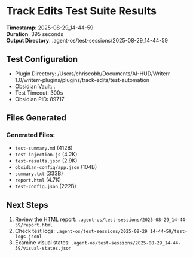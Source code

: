 # Track Edits Test Suite Results

**Timestamp**: 2025-08-29_14-44-59  
**Duration**: 395 seconds  
**Output Directory**: .agent-os/test-sessions/2025-08-29_14-44-59

## Test Configuration

- Plugin Directory: /Users/chriscobb/Documents/AI-HUD/Writerr 1.0/writerr-plugins/plugins/track-edits/test-automation
- Obsidian Vault: .
- Test Timeout: 300s
- Obsidian PID: 89717

## Files Generated

### Generated Files:
- `test-summary.md` (412B)
- `test-injection.js` (4.2K)
- `test-results.json` (2.9K)
- `obsidian-config/app.json` (104B)
- `summary.txt` (333B)
- `report.html` (4.7K)
- `test-config.json` (222B)

## Next Steps

1. Review the HTML report: `.agent-os/test-sessions/2025-08-29_14-44-59/report.html`
2. Check test logs: `.agent-os/test-sessions/2025-08-29_14-44-59/test-logs.jsonl`
3. Examine visual states: `.agent-os/test-sessions/2025-08-29_14-44-59/visual-states.json`
